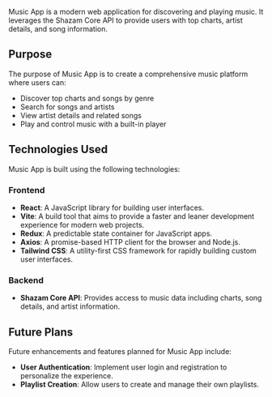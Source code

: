 Music App is a modern web application for discovering and playing music. It leverages the Shazam Core API to provide users with top charts, artist details, and song information.

## Purpose

The purpose of Music App is to create a comprehensive music platform where users can:

- Discover top charts and songs by genre
- Search for songs and artists
- View artist details and related songs
- Play and control music with a built-in player

## Technologies Used

Music App is built using the following technologies:

### Frontend

- **React**: A JavaScript library for building user interfaces.
- **Vite**: A build tool that aims to provide a faster and leaner development experience for modern web projects.
- **Redux**: A predictable state container for JavaScript apps.
- **Axios**: A promise-based HTTP client for the browser and Node.js.
- **Tailwind CSS**: A utility-first CSS framework for rapidly building custom user interfaces.

### Backend

- **Shazam Core API**: Provides access to music data including charts, song details, and artist information.

## Future Plans

Future enhancements and features planned for Music App include:

- **User Authentication**: Implement user login and registration to personalize the experience.
- **Playlist Creation**: Allow users to create and manage their own playlists.
